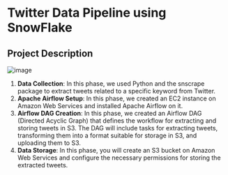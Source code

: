 # Twitter Data Pipeline using SnowFlake
## Project Description
  ![image](https://user-images.githubusercontent.com/48169929/226802676-755f4bdb-9cb4-43f1-ac35-2072fccddbed.png)
1. **Data Collection**: In this phase, we used Python and the snscrape package to extract tweets related to a specific keyword from Twitter.
2. **Apache Airflow Setup**: In this phase, we created an EC2 instance on Amazon Web Services and installed Apache Airflow on it.
3. **Airflow DAG Creation**: In this phase, we created an Airflow DAG (Directed Acyclic Graph) that defines the workflow for extracting and storing tweets in S3. The DAG will include tasks for extracting tweets, transforming them into a format suitable for storage in S3, and uploading them to S3.
4. **Data Storage**: In this phase, you will create an S3 bucket on Amazon Web Services and configure the necessary permissions for storing the extracted tweets.
